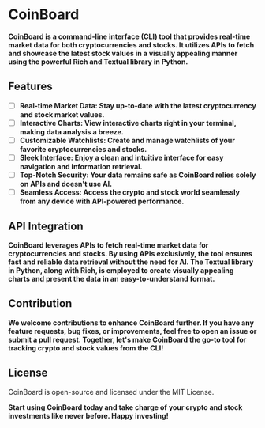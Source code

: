 # CoinBoard

**CoinBoard is a command-line interface (CLI) tool that provides real-time market data for both cryptocurrencies and stocks. It utilizes APIs to fetch and showcase the latest stock values in a visually appealing manner using the powerful Rich and Textual library in Python.**

## Features
- [ ] **Real-time Market Data: Stay up-to-date with the latest cryptocurrency and stock market values.**
- [ ] **Interactive Charts: View interactive charts right in your terminal, making data analysis a breeze.**
- [ ] **Customizable Watchlists: Create and manage watchlists of your favorite cryptocurrencies and stocks.**
- [ ] **Sleek Interface: Enjoy a clean and intuitive interface for easy navigation and information retrieval.**
- [ ] **Top-Notch Security: Your data remains safe as CoinBoard relies solely on APIs and doesn't use AI.**
- [ ] **Seamless Access: Access the crypto and stock world seamlessly from any device with API-powered performance.**

## API Integration
**CoinBoard leverages APIs to fetch real-time market data for cryptocurrencies and stocks. By using APIs exclusively, the tool ensures fast and reliable data retrieval without the need for AI. The Textual library in Python, along with Rich, is employed to create visually appealing charts and present the data in an easy-to-understand format.**

## Contribution
**We welcome contributions to enhance CoinBoard further. If you have any feature requests, bug fixes, or improvements, feel free to open an issue or submit a pull request. Together, let's make CoinBoard the go-to tool for tracking crypto and stock values from the CLI!**

## License
CoinBoard is open-source and licensed under the MIT License.

**Start using CoinBoard today and take charge of your crypto and stock investments like never before. Happy investing!**
